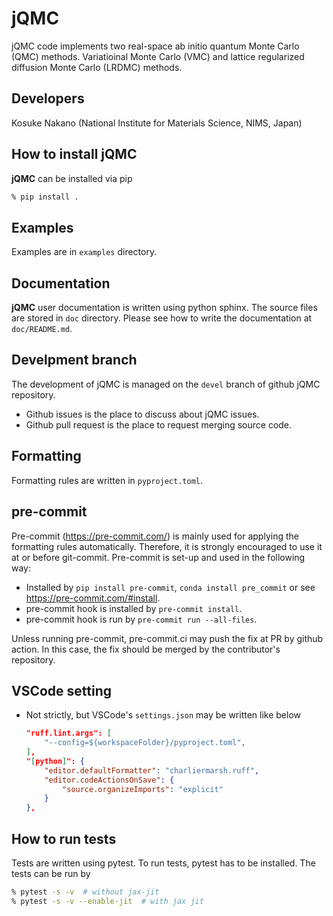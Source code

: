 # jQMC
jQMC code implements two real-space ab initio quantum Monte Carlo (QMC) methods.
Variatioinal Monte Carlo (VMC) and lattice regularized diffusion Monte Carlo (LRDMC) methods.

## Developers
Kosuke Nakano (National Institute for Materials Science, NIMS, Japan)


## How to install jQMC

**jQMC** can be installed via pip

```bash
% pip install .
```

## Examples
Examples are in `examples` directory.

## Documentation

**jQMC** user documentation is written using python sphinx. The source files are
stored in `doc` directory. Please see how to write the documentation at
`doc/README.md`.

## Develpment branch

The development of jQMC is managed on the `devel` branch of github jQMC repository.

- Github issues is the place to discuss about jQMC issues.
- Github pull request is the place to request merging source code.

## Formatting

Formatting rules are written in `pyproject.toml`.

## pre-commit

Pre-commit (https://pre-commit.com/) is mainly used for applying the formatting
rules automatically. Therefore, it is strongly encouraged to use it at or before
git-commit. Pre-commit is set-up and used in the following way:

- Installed by `pip install pre-commit`, `conda install pre_commit` or see
  https://pre-commit.com/#install.
- pre-commit hook is installed by `pre-commit install`.
- pre-commit hook is run by `pre-commit run --all-files`.

Unless running pre-commit, pre-commit.ci may push the fix at PR by github
action. In this case, the fix should be merged by the contributor's repository.

## VSCode setting
- Not strictly, but VSCode's `settings.json` may be written like below

  ```json
  "ruff.lint.args": [
      "--config=${workspaceFolder}/pyproject.toml",
  ],
  "[python]": {
      "editor.defaultFormatter": "charliermarsh.ruff",
      "editor.codeActionsOnSave": {
          "source.organizeImports": "explicit"
      }
  },
  ```

## How to run tests

Tests are written using pytest. To run tests, pytest has to be installed.
The tests can be run by

```bash
% pytest -s -v  # without jax-jit
% pytest -s -v --enable-jit  # with jax jit
```
